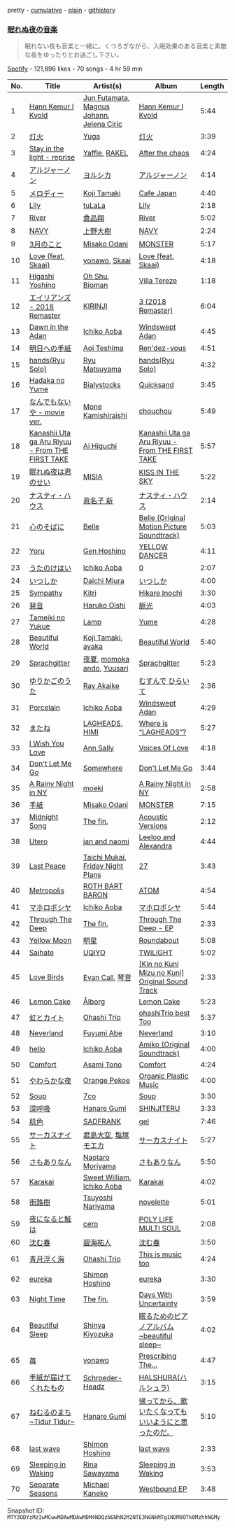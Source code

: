 pretty - [cumulative](/playlists/cumulative/37i9dQZF1DXaJxsaI3czLL.md) - [plain](/playlists/plain/37i9dQZF1DXaJxsaI3czLL) - [githistory](https://github.githistory.xyz/mackorone/spotify-playlist-archive/blob/main/playlists/plain/37i9dQZF1DXaJxsaI3czLL)

### [眠れぬ夜の音楽](https://open.spotify.com/playlist/37i9dQZF1DXaJxsaI3czLL)

> 眠れない夜も音楽と一緒に。くつろぎながら、入眠効果のある音楽と素敵な夜をゆったりとお過ごし下さい。

[Spotify](https://open.spotify.com/user/spotify) - 121,896 likes - 70 songs - 4 hr 59 min

| No. | Title | Artist(s) | Album | Length |
|---|---|---|---|---|
| 1 | [Hann Kemur I Kvold](https://open.spotify.com/track/0gStMkeGEZGAHusrp3oixi) | [Jun Futamata](https://open.spotify.com/artist/1gpvbGT0Zs5ClF9dcnH7fW), [Magnus Johann](https://open.spotify.com/artist/3WUBOQWgRGWHn4tcUypekj), [Jelena Ciric](https://open.spotify.com/artist/4o7faE2REjG6dtpfG0Xma2) | [Hann Kemur I Kvold](https://open.spotify.com/album/0J05c8KUza1pa5bzomJRAt) | 5:44 |
| 2 | [灯火](https://open.spotify.com/track/03kdTvI72t9uFwrcgKHgON) | [Yuga](https://open.spotify.com/artist/2QPqMxppznwSxghh3R8WrT) | [灯火](https://open.spotify.com/album/23A0oqlZ1VCZd7PrVwTcDM) | 3:39 |
| 3 | [Stay in the light \- reprise](https://open.spotify.com/track/4pxMywoprsTqPXDPkZ1zZh) | [Yaffle](https://open.spotify.com/artist/2BbGifSrMGEgvUXLypUWzV), [RAKEL](https://open.spotify.com/artist/5TTXO1acO5ZuuUCsZ0MXJl) | [After the chaos](https://open.spotify.com/album/2WmbGJLnpIcfwgTHW1Uq9H) | 4:24 |
| 4 | [アルジャーノン](https://open.spotify.com/track/0L1E2JmrZk6QU9261PtJWQ) | [ヨルシカ](https://open.spotify.com/artist/4UK2Lzi6fBfUi9rpDt6cik) | [アルジャーノン](https://open.spotify.com/album/38aExI5zPQwJBbcLX200A4) | 4:14 |
| 5 | [メロディー](https://open.spotify.com/track/3WlNXip1Fm13r2YREQvKMR) | [Koji Tamaki](https://open.spotify.com/artist/5KLvrcsAUwqMOqxErwSJmD) | [Cafe Japan](https://open.spotify.com/album/69iMkz0yop4xe0MmptbDzb) | 4:40 |
| 6 | [Lily](https://open.spotify.com/track/0GKWtlvylWnedpqA3ktByn) | [tuLaLa](https://open.spotify.com/artist/4wIQiuAfiuUrZa9Evt64Cd) | [Lily](https://open.spotify.com/album/5OUOq95UwuLQ78pja83Jqa) | 2:18 |
| 7 | [River](https://open.spotify.com/track/5uBwn4ULXtRzbYNitADrX3) | [倉品翔](https://open.spotify.com/artist/2Aa3LycVvMqqNSBzmTrPOl) | [River](https://open.spotify.com/album/18uCRX2oDqQo2enR7KIC9Z) | 5:02 |
| 8 | [NAVY](https://open.spotify.com/track/5JAgoN0ZK8uIZXtFj1pxrR) | [上野大樹](https://open.spotify.com/artist/5YPkOSqagMwjOWf7PLjHNF) | [NAVY](https://open.spotify.com/album/0lHJa75DcFWZSb0UAdRrDc) | 2:24 |
| 9 | [3月のこと](https://open.spotify.com/track/4VDq2t1ThSoR1UsBbKuhrC) | [Misako Odani](https://open.spotify.com/artist/1qyvDpymTYPpF5iguflCMT) | [MONSTER](https://open.spotify.com/album/0yWVWwqwms3GuJTfnWWIhO) | 5:17 |
| 10 | [Love \(feat\. Skaai\)](https://open.spotify.com/track/33WmukupZpPsnobClDyZzs) | [yonawo](https://open.spotify.com/artist/61VsO6rn8khCQDSRp8tTeZ), [Skaai](https://open.spotify.com/artist/4L05lOQs0iZSVhrnnqS66E) | [Love \(feat\. Skaai\)](https://open.spotify.com/album/3CTierTEtJQyHX3s6XlEUd) | 4:18 |
| 11 | [Higashi Yoshino](https://open.spotify.com/track/5GbFjiN7n8UinsQG27YQVP) | [Oh Shu](https://open.spotify.com/artist/75XDEXxePvX7Hx4T3rUlVS), [Bioman](https://open.spotify.com/artist/5X9XmfNxSM6lP2QXQyYAWM) | [Villa Tereze](https://open.spotify.com/album/4OuUigPkJ1U6fB7k4X5GfV) | 1:18 |
| 12 | [エイリアンズ \- 2018 Remaster](https://open.spotify.com/track/3qY12xfdjw5TToomM5CH4B) | [KIRINJI](https://open.spotify.com/artist/0O1UtbTe4ca7HabaiMhYZ7) | [3 \(2018 Remaster\)](https://open.spotify.com/album/2yeVYXTtQdifRF7f28CkkW) | 6:04 |
| 13 | [Dawn in the Adan](https://open.spotify.com/track/03fJjiNTn1gyzbqHl1Hskt) | [Ichiko Aoba](https://open.spotify.com/artist/6ignRjbPmLvKdtMLj9a5Xs) | [Windswept Adan](https://open.spotify.com/album/1W0SccGphtGQNYqaqQ5nhA) | 4:45 |
| 14 | [明日への手紙](https://open.spotify.com/track/2dUYxBbmtmNfanhSLbRcry) | [Aoi Teshima](https://open.spotify.com/artist/4FrFdi2hHpulQOxDihRIQD) | [Ren'dez\-vous](https://open.spotify.com/album/51M0Y7HBSSD6SggyRqGMFH) | 4:51 |
| 15 | [hands\(Ryu Solo\)](https://open.spotify.com/track/6oesXGLBBZKGGK8AXp9TAM) | [Ryu Matsuyama](https://open.spotify.com/artist/59krd1xNH8IJFknx9wFiVf) | [hands\(Ryu Solo\)](https://open.spotify.com/album/4kR9HrwMDDFtvaCbycRXEe) | 4:32 |
| 16 | [Hadaka no Yume](https://open.spotify.com/track/4hpkSK1MZyzFUlNxN6FN1I) | [Bialystocks](https://open.spotify.com/artist/3y24PAHjsJ3rWvMWERM7Oe) | [Quicksand](https://open.spotify.com/album/2Lb2A5WI9ti7WlJG8f1Gte) | 3:45 |
| 17 | [なんでもないや \- movie ver.](https://open.spotify.com/track/59pUIlXjQupbiYwt40uUTi) | [Mone Kamishiraishi](https://open.spotify.com/artist/68TWc4rraWK3C522KFdt0b) | [chouchou](https://open.spotify.com/album/79YTP5wf0HBO3sihh5cfsN) | 5:49 |
| 18 | [Kanashii Uta ga Aru Riyuu \- From THE FIRST TAKE](https://open.spotify.com/track/4nXxL11es8aPtbM04QSzKg) | [Ai Higuchi](https://open.spotify.com/artist/0KZzmjrOQumJVVnoGRbXCu) | [Kanashii Uta ga Aru Riyuu \- From THE FIRST TAKE](https://open.spotify.com/album/24CQHbc6MxX248Mo92qqpO) | 5:57 |
| 19 | [眠れぬ夜は君のせい](https://open.spotify.com/track/3pIbaGD2BPo1DTUj8Ujlct) | [MISIA](https://open.spotify.com/artist/3uyDATzOGjbGCts7v2eszk) | [KISS IN THE SKY](https://open.spotify.com/album/7BMTvf0xLj0pnzG4FCvFUD) | 5:22 |
| 20 | [ナスティ・ハウス](https://open.spotify.com/track/5GmPGaSokdG5KAfiahOdeF) | [眞名子 新](https://open.spotify.com/artist/5LwF68vjoBv2DWlUZNGa0G) | [ナスティ・ハウス](https://open.spotify.com/album/2AMBIQoUR9oCq3Y5SJ5rXC) | 2:14 |
| 21 | [心のそばに](https://open.spotify.com/track/3VXkaNgYFHOxbuOmKejypT) | [Belle](https://open.spotify.com/artist/1m9ZvxLFfX9avls54a0y40) | [Belle \(Original Motion Picture Soundtrack\)](https://open.spotify.com/album/0Dh6RJv03InPzUWLwmpezp) | 5:03 |
| 22 | [Yoru](https://open.spotify.com/track/171P75QxuTfY2Uu2C4W5z7) | [Gen Hoshino](https://open.spotify.com/artist/1S2S00lgLYLGHWA44qGEUs) | [YELLOW DANCER](https://open.spotify.com/album/1vtIqjn25qHypqyoI21q8d) | 4:11 |
| 23 | [うたのけはい](https://open.spotify.com/track/2TNG5NxXZXBsLmhB8RGN2N) | [Ichiko Aoba](https://open.spotify.com/artist/6ignRjbPmLvKdtMLj9a5Xs) | [0](https://open.spotify.com/album/4yqm0ZLcphXs8M8cVvLKym) | 2:07 |
| 24 | [いつしか](https://open.spotify.com/track/7Lw2wccjg0QHvT7T634t6W) | [Daichi Miura](https://open.spotify.com/artist/4UTEZqrPqLDOhBfraPNciJ) | [いつしか](https://open.spotify.com/album/6x0XM8OMPAoUCt0uTmlCFq) | 4:00 |
| 25 | [Sympathy](https://open.spotify.com/track/23Mcmg5O8rBKAOzxvrTjnD) | [Kitri](https://open.spotify.com/artist/2i9CbxfaMspiPMCYZgvgPW) | [Hikare Inochi](https://open.spotify.com/album/6UoFSfFtSDp97egQC3Vnas) | 3:30 |
| 26 | [発音](https://open.spotify.com/track/6U66dbVxhCKt1B7qbzkDDd) | [Haruko Oishi](https://open.spotify.com/artist/7d2QeclNKv9vuSvvHuXKQE) | [脈光](https://open.spotify.com/album/4K1kDRnYCIoPJItc6qmKzB) | 4:03 |
| 27 | [Tameiki no Yukue](https://open.spotify.com/track/1MEikw4Wldu4j4EmLV21Bq) | [Lamp](https://open.spotify.com/artist/0rFHElzeddB9ymDjgpBENX) | [Yume](https://open.spotify.com/album/0snrpSOntTb03Sd8XDPn78) | 4:28 |
| 28 | [Beautiful World](https://open.spotify.com/track/3x9fmCeM7CRiB3NwrVZxvM) | [Koji Tamaki](https://open.spotify.com/artist/5KLvrcsAUwqMOqxErwSJmD), [ayaka](https://open.spotify.com/artist/22FsmLO3ZyvgWBy5QbfcQi) | [Beautiful World](https://open.spotify.com/album/1OWtLn5iWuajzUjHAkdoDb) | 5:40 |
| 29 | [Sprachgitter](https://open.spotify.com/track/2miwpbzbLxW330z6C6tTXu) | [夜夏](https://open.spotify.com/artist/3bt1m2awRItFgZrA5rdOnT), [momoka ando](https://open.spotify.com/artist/584fNYrbU5hr1F8KNJ891w), [Yuusari](https://open.spotify.com/artist/42XWN5jlGLHZuFYavm6S5e) | [Sprachgitter](https://open.spotify.com/album/34tJQa3lWhEzhzR0AgAX2g) | 5:23 |
| 30 | [ゆりかごのうた](https://open.spotify.com/track/3n0KHRpRz4suIMHFgoMOod) | [Ray Akaike](https://open.spotify.com/artist/7056n38jYtwK9ZGG8a9DvM) | [むすんで ひらいて](https://open.spotify.com/album/3RsVAqKiID9zbnYQcfqpUT) | 2:36 |
| 31 | [Porcelain](https://open.spotify.com/track/15Ulu5nGXTW4DQ79pT0YhC) | [Ichiko Aoba](https://open.spotify.com/artist/6ignRjbPmLvKdtMLj9a5Xs) | [Windswept Adan](https://open.spotify.com/album/1W0SccGphtGQNYqaqQ5nhA) | 4:29 |
| 32 | [またね](https://open.spotify.com/track/1nGRhES32vNvNMoLHSCY1m) | [LAGHEADS](https://open.spotify.com/artist/4ByaRqzQAftsd7bdCS3hqN), [HIMI](https://open.spotify.com/artist/4EJMnz9nmmkBVlZcQjauTy) | [Where is “LAGHEADS”?](https://open.spotify.com/album/29hUw40qYCdiUKb5ry9Fjp) | 5:27 |
| 33 | [I Wish You Love](https://open.spotify.com/track/5Uc0WlK2e5B5NYvS72fCHp) | [Ann Sally](https://open.spotify.com/artist/1g9zG323vBvafWMplgUEQx) | [Voices Of Love](https://open.spotify.com/album/3vyGVRUQaAS4g2ztBZX9t9) | 4:18 |
| 34 | [Don't Let Me Go](https://open.spotify.com/track/5t7TDtxEROR35WDMrUioBu) | [Somewhere](https://open.spotify.com/artist/1nDq6lPB8DMpBpnxLFqXO2) | [Don't Let Me Go](https://open.spotify.com/album/0WcB8yWpupgALCIrjfBEJG) | 3:44 |
| 35 | [A Rainy Night in NY](https://open.spotify.com/track/6ISvLzyd8LRsSRLJR9WyAX) | [moeki](https://open.spotify.com/artist/6fR38gpMfHJIKnbWNcQqfM) | [A Rainy Night in NY](https://open.spotify.com/album/4lbahrWo1oX8bq55QevAKH) | 2:58 |
| 36 | [手紙](https://open.spotify.com/track/7jptw3DENO2pWmrfzE1TZs) | [Misako Odani](https://open.spotify.com/artist/1qyvDpymTYPpF5iguflCMT) | [MONSTER](https://open.spotify.com/album/0yWVWwqwms3GuJTfnWWIhO) | 7:15 |
| 37 | [Midnight Song](https://open.spotify.com/track/6BLHESk37BHiDksGxTCySj) | [The fin.](https://open.spotify.com/artist/31zdCo7PhGXLRbg0sfBUYa) | [Acoustic Versions](https://open.spotify.com/album/5rH2O3z3h6ExXDe5H2ftKp) | 2:12 |
| 38 | [Utero](https://open.spotify.com/track/6Ni01Ptke62rV8WkAYiBMM) | [jan and naomi](https://open.spotify.com/artist/4V7c0eZEtXXBFJLY6WpSmT) | [Leeloo and Alexandra](https://open.spotify.com/album/1Qi0J8woiPDk8J8WltPdzb) | 4:44 |
| 39 | [Last Peace](https://open.spotify.com/track/3kHKiuxAPCR8WRbx9p5KOv) | [Taichi Mukai](https://open.spotify.com/artist/2oNStf3CKKLM5lnzELWMcH), [Friday Night Plans](https://open.spotify.com/artist/71YfYiTx6KAZFJfKaNYueQ) | [27](https://open.spotify.com/album/6aFN9smus343VgxVUrKfmj) | 3:43 |
| 40 | [Metropolis](https://open.spotify.com/track/4am1waZVRIO48gAweG91DJ) | [ROTH BART BARON](https://open.spotify.com/artist/3WwL2Gya2VH0zHzOdakOX2) | [ATOM](https://open.spotify.com/album/0DYVvqZiXhTNYPPPRkTxBX) | 4:54 |
| 41 | [マホロボシヤ](https://open.spotify.com/track/4HXShgD3c3dq65CtAqoqzh) | [Ichiko Aoba](https://open.spotify.com/artist/6ignRjbPmLvKdtMLj9a5Xs) | [マホロボシヤ](https://open.spotify.com/album/0UtJv0rHwQpBDFu2HAeLwd) | 5:44 |
| 42 | [Through The Deep](https://open.spotify.com/track/6kziDNrJFdAjTFgXKYteIs) | [The fin.](https://open.spotify.com/artist/31zdCo7PhGXLRbg0sfBUYa) | [Through The Deep \- EP](https://open.spotify.com/album/3mBVZsyITr12QIAg9n0jlV) | 2:33 |
| 43 | [Yellow Moon](https://open.spotify.com/track/3nPTeT1tp6GmHjmBFnCSzF) | [明星 <Akeboshi>](https://open.spotify.com/artist/5STm6pQxk2nHd7JVcQCBoa) | [Roundabout](https://open.spotify.com/album/07b8jFWroRWTpEWF8SrDLe) | 5:08 |
| 44 | [Saihate](https://open.spotify.com/track/4l7sxdeuLHzcfdnrv8rFxE) | [UQiYO](https://open.spotify.com/artist/46yZjVAVfu5XOYzOpBlfHW) | [TWiLiGHT](https://open.spotify.com/album/3pAJf37JHeXlmIlPnti2iN) | 5:02 |
| 45 | [Love Birds](https://open.spotify.com/track/2TDtrTlftOMY2GlU8aMtMb) | [Evan Call](https://open.spotify.com/artist/0nMGbTpPx4b3h5fMG9CpWJ), [琴音](https://open.spotify.com/artist/0vmDmyY6q6ALXjlONSf7kO) | [\[Kin no Kuni Mizu no Kuni\] Original Sound Track](https://open.spotify.com/album/5BWOI876SLfTD2yz4Nom0u) | 2:33 |
| 46 | [Lemon Cake](https://open.spotify.com/track/3V2ox5LEU3dB1n5z39P6MS) | [Ålborg](https://open.spotify.com/artist/5RG6CMtljJC7BbVIfx0j7V) | [Lemon Cake](https://open.spotify.com/album/353xKZreMjkmqKAHg4f9aX) | 5:23 |
| 47 | [虹とカイト](https://open.spotify.com/track/6wKvOYzi6WBbF4WXC9J7Ey) | [Ohashi Trio](https://open.spotify.com/artist/5BANJdBRihIaUpzjqAec7E) | [ohashiTrio best Too](https://open.spotify.com/album/7370BLhXSYfiIJ1S26expM) | 5:37 |
| 48 | [Neverland](https://open.spotify.com/track/1BxnL3aEItRwwdclyksOpQ) | [Fuyumi Abe](https://open.spotify.com/artist/3LMkQzoTUDoZaLhM58O2Ej) | [Neverland](https://open.spotify.com/album/0yJdJurfPk87zYjirjJvRx) | 3:10 |
| 49 | [hello](https://open.spotify.com/track/7Mk2nGXe7KtjLIA2ghL8kH) | [Ichiko Aoba](https://open.spotify.com/artist/6ignRjbPmLvKdtMLj9a5Xs) | [Amiko \(Original Soundtrack\)](https://open.spotify.com/album/2PsLFEBmhmYIgSMuZ3Gb3w) | 4:00 |
| 50 | [Comfort](https://open.spotify.com/track/7CU1CM6k3f50TFJUwzZUgC) | [Asami Tono](https://open.spotify.com/artist/5uyECggyaBp2soVsms3MNK) | [Comfort](https://open.spotify.com/album/0vcBFyLhnRZP2ay5vHa7Yf) | 4:24 |
| 51 | [やわらかな夜](https://open.spotify.com/track/4C2QmZ97vRkzXOiWTwn6FL) | [Orange Pekoe](https://open.spotify.com/artist/0C9HwsaagMBxCdG43F9A0l) | [Organic Plastic Music](https://open.spotify.com/album/0CFCsLMHqaByFkM5USUOfP) | 4:00 |
| 52 | [Soup](https://open.spotify.com/track/6UHbnHQHQcFlhtEVwOVVQT) | [7co](https://open.spotify.com/artist/6NufSYYINeynKg28cGEB2p) | [Soup](https://open.spotify.com/album/0wp5HjYpk5v6SLU8QUmDjX) | 3:30 |
| 53 | [深呼吸](https://open.spotify.com/track/67cJ60aXMxPR2e3cjplRAb) | [Hanare Gumi](https://open.spotify.com/artist/2nyUb9foGvK7AlESn5DCte) | [SHINJITERU](https://open.spotify.com/album/17wK4RXzdKxK13VIyOyQHU) | 3:33 |
| 54 | [肌色](https://open.spotify.com/track/2YfbnRGevaN759T1DSGvxB) | [SADFRANK](https://open.spotify.com/artist/2F4sUnzP850MX9jgOLgwuW) | [gel](https://open.spotify.com/album/4gIseD8M4C2iiX3XuOnQmg) | 7:46 |
| 55 | [サーカスナイト](https://open.spotify.com/track/335YvnNhNaFchhNCKBg9re) | [君島大空](https://open.spotify.com/artist/5rjahCZtY8h4y2EHCnpgtQ), [塩塚モエカ](https://open.spotify.com/artist/3KrEIB3yHbysKWhWixKYSr) | [サーカスナイト](https://open.spotify.com/album/219DmUsVHxUHtPjSSvGKAR) | 5:27 |
| 56 | [さもありなん](https://open.spotify.com/track/5D5K3Giyp427zPZ6cOQmv6) | [Naotaro Moriyama](https://open.spotify.com/artist/31VPfrPEa86aKpD2LT3Ued) | [さもありなん](https://open.spotify.com/album/6B8yGpKG4hIATtbS3ibsHA) | 5:50 |
| 57 | [Karakai](https://open.spotify.com/track/1DFQpMVMM4esSg02Zj0Gx6) | [Sweet William](https://open.spotify.com/artist/43eSnxk6MsmXsLOlbYo8VQ), [Ichiko Aoba](https://open.spotify.com/artist/6ignRjbPmLvKdtMLj9a5Xs) | [Karakai](https://open.spotify.com/album/1Dy0En842kaMayp3M0ZD4w) | 4:02 |
| 58 | [街路樹](https://open.spotify.com/track/1LvQW7xwIYdH2eCH028AGn) | [Tsuyoshi Nariyama](https://open.spotify.com/artist/2n0myr3J8YDZCPCfzoSE7Y) | [novelette](https://open.spotify.com/album/4azWqKZBnj24esWCVacaqk) | 5:01 |
| 59 | [夜になると鮭は](https://open.spotify.com/track/5GXm9bflCSMH3ADala8uIU) | [cero](https://open.spotify.com/artist/1V1HDPQwGOyUIr9KB6Oq7Q) | [POLY LIFE MULTI SOUL](https://open.spotify.com/album/4ExqwHRD689BjDf0tUKGBM) | 2:08 |
| 60 | [沈む春](https://open.spotify.com/track/3yfNB07uA5h5pvDp54T8Xm) | [碧海祐人](https://open.spotify.com/artist/7xgHL7lpJ2OsAz3akd1OIk) | [沈む春](https://open.spotify.com/album/6WeLC2BPHsW74aLlN3nixv) | 3:50 |
| 61 | [青月浮く海](https://open.spotify.com/track/3FNY9Bpo5mTirQiodwjJcw) | [Ohashi Trio](https://open.spotify.com/artist/5BANJdBRihIaUpzjqAec7E) | [This is music too](https://open.spotify.com/album/2IPhSOJjl8RyyjCReuJ62Z) | 4:24 |
| 62 | [eureka](https://open.spotify.com/track/6iBvMGKtAhUSyFaZZKIP7F) | [Shimon Hoshino](https://open.spotify.com/artist/0glynIW7kVokBq524NHRQH) | [eureka](https://open.spotify.com/album/2NouP8V8x5hoIVazmWEHtQ) | 3:30 |
| 63 | [Night Time](https://open.spotify.com/track/6kwhwM4bjrFxnPT0wlbb6b) | [The fin.](https://open.spotify.com/artist/31zdCo7PhGXLRbg0sfBUYa) | [Days With Uncertainty](https://open.spotify.com/album/0p4J9aL2rG5uBKLRO8HkPM) | 3:59 |
| 64 | [Beautiful Sleep](https://open.spotify.com/track/5ut9a0Dwd0XashJx7kda5A) | [Shinya Kiyozuka](https://open.spotify.com/artist/2acDvNu4hqCoCPlUdehoj2) | [眠るためのピアノアルバム\~beautiful sleep\~](https://open.spotify.com/album/7H191esP6oW2m58tzIDfhZ) | 4:02 |
| 65 | [苺](https://open.spotify.com/track/3Abgz2yPNmRG105Fj7BLyH) | [yonawo](https://open.spotify.com/artist/61VsO6rn8khCQDSRp8tTeZ) | [Prescribing The...](https://open.spotify.com/album/0kbiI34d3E8pEtxP3nAcat) | 4:47 |
| 66 | [手紙が届けてくれたもの](https://open.spotify.com/track/27zCXnSoxvJzTKTvu23X0l) | [Schroeder\-Headz](https://open.spotify.com/artist/3o6lq0SLgILHWwI4dTwsfo) | [HALSHURA\(ハルシュラ\)](https://open.spotify.com/album/3KivbZ6SNZ4RNVc4R3oWbm) | 3:15 |
| 67 | [ねむるのまち\~Tidur Tidur\~](https://open.spotify.com/track/2CXT8P6nv9BfKMn4xSMU8V) | [Hanare Gumi](https://open.spotify.com/artist/2nyUb9foGvK7AlESn5DCte) | [帰ってから、歌いたくなってもいいようにと思ったのだ。](https://open.spotify.com/album/6Pq4P9sRKc2siKZ8j7izcG) | 5:10 |
| 68 | [last wave](https://open.spotify.com/track/0BrlSE3KRFQITuXZX7HbhW) | [Shimon Hoshino](https://open.spotify.com/artist/0glynIW7kVokBq524NHRQH) | [last wave](https://open.spotify.com/album/6Q2QRlqW9zaTTgTKyTmnCh) | 2:33 |
| 69 | [Sleeping in Waking](https://open.spotify.com/track/2zx4apdK8SZeHqDLYLLfCe) | [Rina Sawayama](https://open.spotify.com/artist/2KEqzdPS7M5YwGmiuPTdr5) | [Sleeping in Waking](https://open.spotify.com/album/2EXjrlqsinxkPKguQMlbN2) | 3:53 |
| 70 | [Separate Seasons](https://open.spotify.com/track/6B5YgFMDxPjWVuiOA1oid4) | [Michael Kaneko](https://open.spotify.com/artist/36a3BbcVBJMiBGeHzpAxHb) | [Westbound EP](https://open.spotify.com/album/7KE6QLulOMXqVsN4XiJvxF) | 3:48 |

Snapshot ID: `MTY3ODYzMzIwMCwwMDAwMDAwMDM4NDQzNGNhN2M2NTE3NGNkMTg1NDM0OTk0MzhhNGMy`

